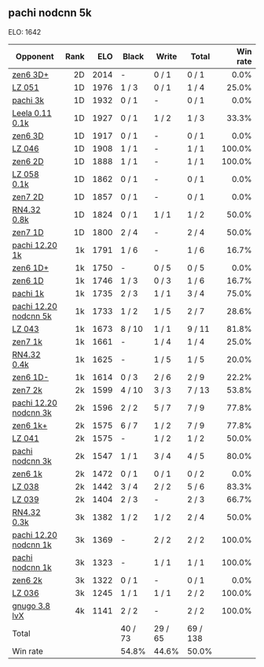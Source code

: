## pachi nodcnn 5k ##

ELO: 1642

Opponent | Rank | ELO | Black | Write | Total | Win rate
---------|-----:|----:|-------|-------|-------|-------:
[zen6 3D+](zen6%203D+.md) | 2D | 2014 | - | 0 / 1 | 0 / 1 | 0.0%
[LZ 051](LZ%20051.md) | 1D | 1976 | 1 / 3 | 0 / 1 | 1 / 4 | 25.0%
[pachi 3k](pachi%203k.md) | 1D | 1932 | 0 / 1 | - | 0 / 1 | 0.0%
[Leela 0.11 0.1k](Leela%200.11%200.1k.md) | 1D | 1927 | 0 / 1 | 1 / 2 | 1 / 3 | 33.3%
[zen6 3D](zen6%203D.md) | 1D | 1917 | 0 / 1 | - | 0 / 1 | 0.0%
[LZ 046](LZ%20046.md) | 1D | 1908 | 1 / 1 | - | 1 / 1 | 100.0%
[zen6 2D](zen6%202D.md) | 1D | 1888 | 1 / 1 | - | 1 / 1 | 100.0%
[LZ 058 0.1k](LZ%20058%200.1k.md) | 1D | 1862 | 0 / 1 | - | 0 / 1 | 0.0%
[zen7 2D](zen7%202D.md) | 1D | 1857 | 0 / 1 | - | 0 / 1 | 0.0%
[RN4.32 0.8k](RN4.32%200.8k.md) | 1D | 1824 | 0 / 1 | 1 / 1 | 1 / 2 | 50.0%
[zen7 1D](zen7%201D.md) | 1D | 1800 | 2 / 4 | - | 2 / 4 | 50.0%
[pachi 12.20 1k](pachi%2012.20%201k.md) | 1k | 1791 | 1 / 6 | - | 1 / 6 | 16.7%
[zen6 1D+](zen6%201D+.md) | 1k | 1750 | - | 0 / 5 | 0 / 5 | 0.0%
[zen6 1D](zen6%201D.md) | 1k | 1746 | 1 / 3 | 0 / 3 | 1 / 6 | 16.7%
[pachi 1k](pachi%201k.md) | 1k | 1735 | 2 / 3 | 1 / 1 | 3 / 4 | 75.0%
[pachi 12.20 nodcnn 5k](pachi%2012.20%20nodcnn%205k.md) | 1k | 1733 | 1 / 2 | 1 / 5 | 2 / 7 | 28.6%
[LZ 043](LZ%20043.md) | 1k | 1673 | 8 / 10 | 1 / 1 | 9 / 11 | 81.8%
[zen7 1k](zen7%201k.md) | 1k | 1661 | - | 1 / 4 | 1 / 4 | 25.0%
[RN4.32 0.4k](RN4.32%200.4k.md) | 1k | 1625 | - | 1 / 5 | 1 / 5 | 20.0%
[zen6 1D-](zen6%201D-.md) | 1k | 1614 | 0 / 3 | 2 / 6 | 2 / 9 | 22.2%
[zen7 2k](zen7%202k.md) | 2k | 1599 | 4 / 10 | 3 / 3 | 7 / 13 | 53.8%
[pachi 12.20 nodcnn 3k](pachi%2012.20%20nodcnn%203k.md) | 2k | 1596 | 2 / 2 | 5 / 7 | 7 / 9 | 77.8%
[zen6 1k+](zen6%201k+.md) | 2k | 1575 | 6 / 7 | 1 / 2 | 7 / 9 | 77.8%
[LZ 041](LZ%20041.md) | 2k | 1575 | - | 1 / 2 | 1 / 2 | 50.0%
[pachi nodcnn 3k](pachi%20nodcnn%203k.md) | 2k | 1547 | 1 / 1 | 3 / 4 | 4 / 5 | 80.0%
[zen6 1k](zen6%201k.md) | 2k | 1472 | 0 / 1 | 0 / 1 | 0 / 2 | 0.0%
[LZ 038](LZ%20038.md) | 2k | 1442 | 3 / 4 | 2 / 2 | 5 / 6 | 83.3%
[LZ 039](LZ%20039.md) | 2k | 1404 | 2 / 3 | - | 2 / 3 | 66.7%
[RN4.32 0.3k](RN4.32%200.3k.md) | 3k | 1382 | 1 / 2 | 1 / 2 | 2 / 4 | 50.0%
[pachi 12.20 nodcnn 1k](pachi%2012.20%20nodcnn%201k.md) | 3k | 1369 | - | 2 / 2 | 2 / 2 | 100.0%
[pachi nodcnn 1k](pachi%20nodcnn%201k.md) | 3k | 1323 | - | 1 / 1 | 1 / 1 | 100.0%
[zen6 2k](zen6%202k.md) | 3k | 1322 | 0 / 1 | - | 0 / 1 | 0.0%
[LZ 036](LZ%20036.md) | 3k | 1245 | 1 / 1 | 1 / 1 | 2 / 2 | 100.0%
[gnugo 3.8 lvX](gnugo%203.8%20lvX.md) | 4k | 1141 | 2 / 2 | - | 2 / 2 | 100.0%
Total | | | 40 / 73 | 29 / 65 | 69 / 138 | 
Win rate| | | 54.8% | 44.6% | 50.0% | 
